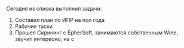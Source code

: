 Сегодня из списка выполнил задачи:
1) Составил план по ИПР на пол года
2) Рабочие таски
3) Прошел Скрининг с EpherSoft, занимаются собственным Wine, звучит интересно, на c